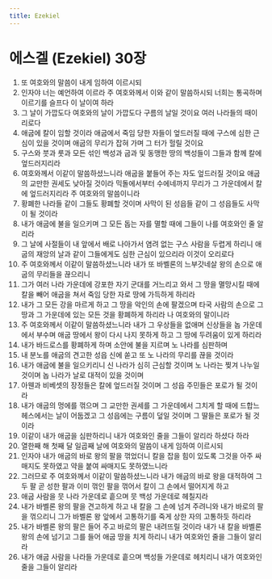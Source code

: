 ```yaml
---
title: Ezekiel
---
```


# 에스겔 (Ezekiel) 30장
1. 또 여호와의 말씀이 내게 임하여 이르시되
1. 인자야 너는 예언하여 이르라 주 여호와께서 이와 같이 말씀하시되 너희는 통곡하며 이르기를 슬프다 이 날이여 하라
1. 그 날이 가깝도다 여호와의 날이 가깝도다 구름의 날일 것이요 여러 나라들의 때이리로다
1. 애굽에 칼이 임할 것이라 애굽에서 죽임 당한 자들이 엎드러질 때에 구스에 심한 근심이 있을 것이며 애굽의 무리가 잡혀 가며 그 터가 헐릴 것이요
1. 구스와 붓과 룻과 모든 섞인 백성과 굽과 및 동맹한 땅의 백성들이 그들과 함께 칼에 엎드러지리라
1. 여호와께서 이같이 말씀하셨느니라 애굽을 붙들어 주는 자도 엎드러질 것이요 애굽의 교만한 권세도 낮아질 것이라 믹돌에서부터 수에네까지 무리가 그 가운데에서 칼에 엎드러지리라 주 여호와의 말씀이니라
1. 황폐한 나라들 같이 그들도 황폐할 것이며 사막이 된 성읍들 같이 그 성읍들도 사막이 될 것이라
1. 내가 애굽에 불을 일으키며 그 모든 돕는 자를 멸할 때에 그들이 나를 여호와인 줄 알리라
1. 그 날에 사절들이 내 앞에서 배로 나아가서 염려 없는 구스 사람을 두렵게 하리니 애굽의 재앙의 날과 같이 그들에게도 심한 근심이 있으리라 이것이 오리로다
1. 주 여호와께서 이같이 말씀하셨느니라 내가 또 바벨론의 느부갓네살 왕의 손으로 애굽의 무리들을 끊으리니
1. 그가 여러 나라 가운데에 강포한 자기 군대를 거느리고 와서 그 땅을 멸망시킬 때에 칼을 빼어 애굽을 쳐서 죽임 당한 자로 땅에 가득하게 하리라
1. 내가 그 모든 강을 마르게 하고 그 땅을 악인의 손에 팔겠으며 타국 사람의 손으로 그 땅과 그 가운데에 있는 모든 것을 황폐하게 하리라 나 여호와의 말이니라
1. 주 여호와께서 이같이 말씀하셨느니라 내가 그 우상들을 없애며 신상들을 놉 가운데에서 부수며 애굽 땅에서 왕이 다시 나지 못하게 하고 그 땅에 두려움이 있게 하리라
1. 내가 바드로스를 황폐하게 하며 소안에 불을 지르며 노 나라를 심판하며
1. 내 분노를 애굽의 견고한 성읍 신에 쏟고 또 노 나라의 무리를 끊을 것이라
1. 내가 애굽에 불을 일으키리니 신 나라가 심히 근심할 것이며 노 나라는 찢겨 나누일 것이며 놉 나라가 날로 대적이 있을 것이며
1. 아웬과 비베셋의 장정들은 칼에 엎드러질 것이며 그 성읍 주민들은 포로가 될 것이라
1. 내가 애굽의 멍에를 꺾으며 그 교만한 권세를 그 가운데에서 그치게 할 때에 드합느헤스에서는 날이 어둡겠고 그 성읍에는 구름이 덮일 것이며 그 딸들은 포로가 될 것이라
1. 이같이 내가 애굽을 심판하리니 내가 여호와인 줄을 그들이 알리라 하셨다 하라
1. 열한째 해 첫째 달 일곱째 날에 여호와의 말씀이 내게 임하여 이르시되
1. 인자야 내가 애굽의 바로 왕의 팔을 꺾었더니 칼을 잡을 힘이 있도록 그것을 아주 싸매지도 못하였고 약을 붙여 싸매지도 못하였느니라
1. 그러므로 주 여호와께서 이같이 말씀하셨느니라 내가 애굽의 바로 왕을 대적하여 그 두 팔 곧 성한 팔과 이미 꺾인 팔을 꺾어서 칼이 그 손에서 떨어지게 하고
1. 애굽 사람을 뭇 나라 가운데로 흩으며 뭇 백성 가운데로 헤칠지라
1. 내가 바벨론 왕의 팔을 견고하게 하고 내 칼을 그 손에 넘겨 주려니와 내가 바로의 팔을 꺾으리니 그가 바벨론 왕 앞에서 고통하기를 죽게 상한 자의 고통하듯 하리라
1. 내가 바벨론 왕의 팔은 들어 주고 바로의 팔은 내려뜨릴 것이라 내가 내 칼을 바벨론 왕의 손에 넘기고 그를 들어 애굽 땅을 치게 하리니 내가 여호와인 줄을 그들이 알리라
1. 내가 애굽 사람을 나라들 가운데로 흩으며 백성들 가운데로 헤치리니 내가 여호와인 줄을 그들이 알리라